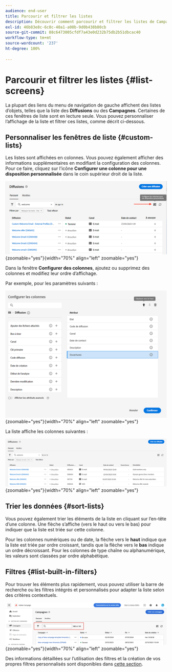 ```yaml
---
audience: end-user
title: Parcourir et filtrer les listes
description: Découvrir comment parcourir et filtrer les listes de Campaign Web v8
exl-id: 46b83e8c-6c8c-40a1-a08b-9d0b438b80cb
source-git-commit: 88c6473005cfdf7a43e0d232b75db2b51dbcac40
workflow-type: tm+mt
source-wordcount: '237'
ht-degree: 100%

---
```


# Parcourir et filtrer les listes {#list-screens}

La plupart des liens du menu de navigation de gauche affichent des listes d’objets, telles que la liste des **Diffusions** ou des **Campagnes**. Certaines de ces fenêtres de liste sont en lecture seule. Vous pouvez personnaliser l’affichage de la liste et filtrer ces listes, comme décrit ci-dessous.

## Personnaliser les fenêtres de liste {#custom-lists}

Les listes sont affichées en colonnes. Vous pouvez également afficher des informations supplémentaires en modifiant la configuration des colonnes. Pour ce faire, cliquez sur l’icône **Configurer une colonne pour une disposition personnalisée** dans le coin supérieur droit de la liste.

![](assets/config-columns.png){zoomable="yes"}{width="70%" align="left" zoomable="yes"}

Dans la fenêtre **Configurer des colonnes**, ajoutez ou supprimez des colonnes et modifiez leur ordre d’affichage.

Par exemple, pour les paramètres suivants :

![](assets/columns.png){zoomable="yes"}{width="70%" align="left" zoomable="yes"}

La liste affiche les colonnes suivantes :

![](assets/column-sample.png){zoomable="yes"}{width="70%" align="left" zoomable="yes"}

## Trier les données {#sort-lists}

Vous pouvez également trier les éléments de la liste en cliquant sur l’en-tête d’une colonne. Une flèche s’affiche (vers le haut ou vers le bas) pour indiquer que la liste est triée sur cette colonne.

Pour les colonnes numériques ou de date, la flèche vers le **haut** indique que la liste est triée par ordre croissant, tandis que la flèche vers le **bas** indique un ordre décroissant. Pour les colonnes de type chaîne ou alphanumérique, les valeurs sont classées par ordre alphabétique.

## Filtres {#list-built-in-filters}

Pour trouver les éléments plus rapidement, vous pouvez utiliser la barre de recherche ou les filtres intégrés et personnalisés pour adapter la liste selon des critères contextuels.

![](assets/filter.png){zoomable="yes"}{width="70%" align="left" zoomable="yes"}

Des informations détaillées sur l’utilisation des filtres et la création de vos propres filtres personnalisés sont disponibles dans [cette section](../query/filter.md).

<!--
## Use advanced attributes {#adv-attributes}

>[!CONTEXTUALHELP]
>id="acw_attributepicker_advancedfields"
>title="Display advanced attributes"
>abstract="Only the most common attributes are displayed by default in the attribute list. Activate the **Display advanced attributes** toggle to see all available attributes for the current list in the left palette of the rule builder, such as nodes, groupings, 1-1 links, 1-N links."

>[!CONTEXTUALHELP]
>id="acw_rulebuilder_advancedfields"
>title="Rule builder advanced fields"
>abstract="Only the most common attributes are displayed by default in the attribute list. Activate the **Display advanced attributes** toggle to see all available attributes for the current list in the left palette of the rule builder, such as nodes, groupings, 1-1 links, 1-N links."

>[!CONTEXTUALHELP]
>id="acw_rulebuilder_properties_advanced"
>title="Rule builder advanced attributes"
>abstract="Only the most common attributes are displayed by default in the attribute list. Activate the **Display advanced attributes** toggle to see all available attributes for the current list in the left palette of the rule builder, such as nodes, groupings, 1-1 links, 1-N links."


Only most common attributes are displayed by default in the attribute list and filter configuration screens. Attributes which were set as `advanced` attributes in the data schema are hidden from the configuration screens. 

Activate the **Display advanced attributes** toggle to see all available attributes for the current list in the left palette of the rule builder, such as nodes, groupings, 1-1 links, 1-N links. The attribute list is updated instantly.


![](assets/adv-toggle.png){zoomable="yes"}{width="70%" align="left" zoomable="yes"}
-->